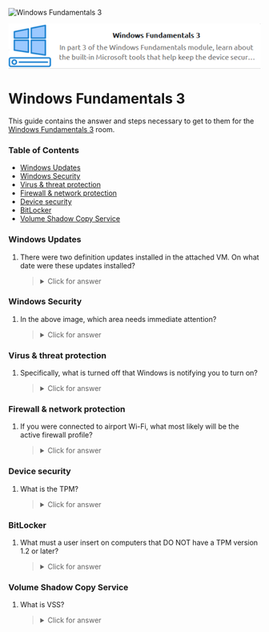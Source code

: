 ![Windows Fundamentals 3](https://assets.tryhackme.com/room-banners/windows.png)

<p align="center">
   <img src="https://github.com/Kevinovitz/TryHackMe_Writeups/blob/main/windowsfundamentals3/Windows_Fundamentals_3_Cover.png" alt="Windows Fundamentals 3 Logo">
</p>

# Windows Fundamentals 3

This guide contains the answer and steps necessary to get to them for the [Windows Fundamentals 3](https://tryhackme.com/room/windowsfundamentals3xzx) room.

### Table of Contents

- [Windows Updates](#windows-updates)
- [Windows Security](#windows-security)
- [Virus & threat protection](#virus-&-threat-protection)
- [Firewall & network protection](#firewall-&-network-protection)
- [Device security](#device-security)
- [BitLocker](#bitlocker)
- [Volume Shadow Copy Service](#volume-shadow-copy-service)

### Windows Updates



1. There were two definition updates installed in the attached VM. On what date were these updates installed?



   ><details><summary>Click for answer</summary>5/3/2021</details>

### Windows Security



1. In the above image, which area needs immediate attention?



   ><details><summary>Click for answer</summary>Virus & Threat Protection</details>

### Virus & threat protection



1. Specifically, what is turned off that Windows is notifying you to turn on?



   ><details><summary>Click for answer</summary>Real-time protection</details>

### Firewall & network protection



1. If you were connected to airport Wi-Fi, what most likely will be the active firewall profile?



   ><details><summary>Click for answer</summary>Public network</details>

### Device security



1. What is the TPM?



   ><details><summary>Click for answer</summary>Trusted Platform Module</details>

### BitLocker



1. What must a user insert on computers that DO NOT have a TPM version 1.2 or later?



   ><details><summary>Click for answer</summary>USB startup key</details>

### Volume Shadow Copy Service



1. What is VSS? 



   ><details><summary>Click for answer</summary>Volume Shadow Copy Service</details>
